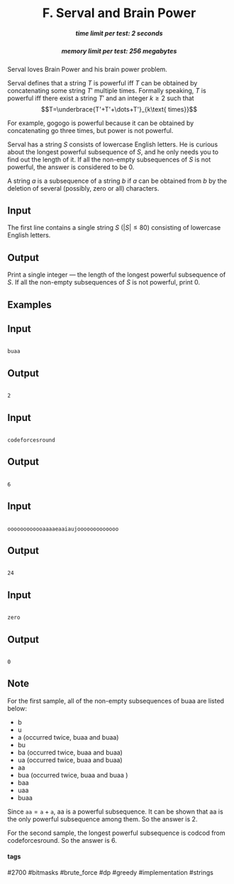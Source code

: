 <h1 style='text-align: center;'> F. Serval and Brain Power</h1>

<h5 style='text-align: center;'>time limit per test: 2 seconds</h5>
<h5 style='text-align: center;'>memory limit per test: 256 megabytes</h5>

Serval loves Brain Power and his brain power problem.

Serval defines that a string $T$ is powerful iff $T$ can be obtained by concatenating some string $T'$ multiple times. Formally speaking, $T$ is powerful iff there exist a string $T'$ and an integer $k\geq 2$ such that $$T=\underbrace{T'+T'+\dots+T'}_{k\text{ times}}$$

For example, gogogo is powerful because it can be obtained by concatenating go three times, but power is not powerful.

Serval has a string $S$ consists of lowercase English letters. He is curious about the longest powerful subsequence of $S$, and he only needs you to find out the length of it. If all the non-empty subsequences of $S$ is not powerful, the answer is considered to be $0$.

A string $a$ is a subsequence of a string $b$ if $a$ can be obtained from $b$ by the deletion of several (possibly, zero or all) characters.

## Input

The first line contains a single string $S$ ($|S|\leq 80$) consisting of lowercase English letters.

## Output

Print a single integer — the length of the longest powerful subsequence of $S$. If all the non-empty subsequences of $S$ is not powerful, print $0$.

## Examples

## Input


```

buaa

```
## Output


```

2

```
## Input


```

codeforcesround

```
## Output


```

6

```
## Input


```

oooooooooooaaaaeaaiaujooooooooooooo

```
## Output


```

24

```
## Input


```

zero

```
## Output


```

0

```
## Note

For the first sample, all of the non-empty subsequences of buaa are listed below:

* b
* u
* a (occurred twice, buaa and buaa)
* bu
* ba (occurred twice, buaa and buaa)
* ua (occurred twice, buaa and buaa)
* aa
* bua (occurred twice, buaa and buaa )
* baa
* uaa
* buaa

Since $\texttt{aa} = \texttt{a} + \texttt{a}$, aa is a powerful subsequence. It can be shown that aa is the only powerful subsequence among them. So the answer is $2$.

For the second sample, the longest powerful subsequence is codcod from codeforcesround. So the answer is $6$.



#### tags 

#2700 #bitmasks #brute_force #dp #greedy #implementation #strings 